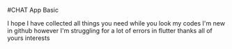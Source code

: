 #CHAT App Basic

I hope I have collected all things you need while you look my codes
I'm new in github however I'm struggling for a lot of errors in flutter
thanks all of yours interests 
